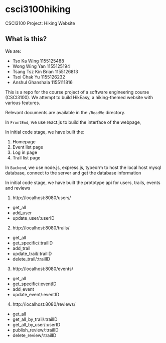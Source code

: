 # csci3100hiking
CSCI3100 Project: Hiking Website

## What is this?
We are:

- Tso Ka Wing 1155125488
- Wong Wing Yan 1155125194
- Tsang Tsz Kin Brian 1155126813
- Tsoi Chak Yu 1155126232
- Anshul Ghanshala 1155111816

This is a repo for the course project of a software engineering course (CSCI3100). We attempt to build HikEasy, a hiking-themed website with various features.

Relevant documents are available in the `/ReadMe` directory.

In `FrontEnd`, we use react.js to build the interface of the webpage,

In initial code stage, we have built the:

1. Homepage
3. Event list page
4. Log in page
5. Trail list page

In `Backend`, we use node.js, express.js, typeorm to host the local host mysql database, connect to the server and get the database information 

In initial code stage, we have built the prototype api for users, trails, events and reviews

1. http://localhost:8080/users/
  - get_all
  - add_user
  - update_user/:userID
  
2. http://localhost:8080/trails/
  - get_all
  - get_specific/:trailID
  - add_trail
  - update_trail/:trailID
  - delete_trail/:trailID
  
3. http://localhost:8080/events/
  - get_all
  - get_specific/:eventID
  - add_event
  - update_event/:eventID
  
4. http://localhost:8080/reviews/
  - get_all
  - get_all_by_trail/:trailID
  - get_all_by_user/:userID
  - publish_review/:trailID
  - delete_review/:trailID
  
